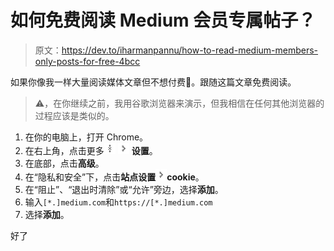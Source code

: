 # 如何免费阅读 Medium 会员专属帖子？

> 原文：<https://dev.to/iharmanpannu/how-to-read-medium-members-only-posts-for-free-4bcc>

如果你像我一样大量阅读媒体文章但不想付费🤫。跟随这篇文章免费阅读。

> ⚠️，在你继续之前，我用谷歌浏览器来演示，但我相信在任何其他浏览器的过程应该是类似的。

1.  在你的电脑上，打开 Chrome。
2.  在右上角，点击更多![More](img/64fc37f7a434ba86f85afb0bec6b21f6.png "More") ![and then](img/702948e64efc02bb4581724a160562f6.png "and then") **设置**。
3.  在底部，点击**高级**。
4.  在“隐私和安全”下，点击**站点设置**![and then](img/702948e64efc02bb4581724a160562f6.png "and then")**cookie**。
5.  在“阻止”、“退出时清除”或“允许”旁边，选择**添加**。
6.  输入`[*.]medium.com`和`https://[*.]medium.com`
7.  选择**添加**。

好了